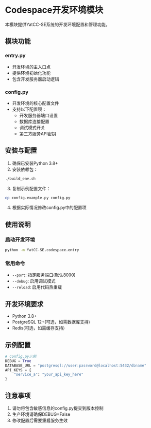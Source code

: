 # Codespace开发环境模块

本模块提供YatCC-SE系统的开发环境配置和管理功能。

## 模块功能

### entry.py
- 开发环境的主入口点
- 提供环境初始化功能
- 包含开发服务器启动逻辑

### config.py
- 开发环境的核心配置文件
- 支持以下配置项：
  - 开发服务器端口设置
  - 数据库连接配置
  - 调试模式开关
  - 第三方服务API密钥

## 安装与配置

1. 确保已安装Python 3.8+
2. 安装依赖包：
```bash
./build_env.sh
```
3. 复制示例配置文件：
```bash
cp config.example.py config.py
```
4. 根据实际情况修改config.py中的配置项

## 使用说明

### 启动开发环境
```bash
python -m YatCC-SE.codespace.entry
```

### 常用命令
- `--port`: 指定服务端口(默认8000)
- `--debug`: 启用调试模式
- `--reload`: 启用代码热重载

## 开发环境要求

- Python 3.8+
- PostgreSQL 12+(可选，如需数据库支持)
- Redis(可选，如需缓存支持)

## 示例配置

```python
# config.py示例
DEBUG = True
DATABASE_URL = "postgresql://user:password@localhost:5432/dbname"
API_KEYS = {
    "service_a": "your_api_key_here"
}
```

## 注意事项

1. 请勿将包含敏感信息的config.py提交到版本控制
2. 生产环境请确保DEBUG=False
3. 修改配置后需要重启服务生效
